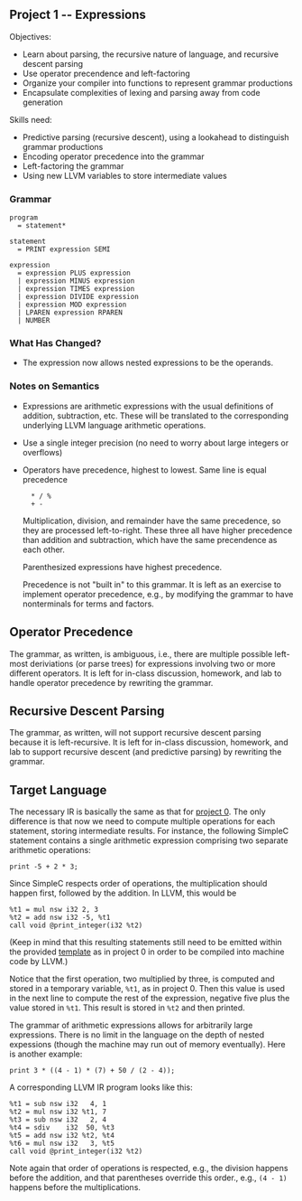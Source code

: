 ## Project 1 -- Expressions

Objectives:

- Learn about parsing, the recursive nature of language, and recursive descent parsing
- Use operator precendence and left-factoring
- Organize your compiler into functions to represent grammar productions
- Encapsulate complexities of lexing and parsing away from code generation

Skills need:

- Predictive parsing (recursive descent), using a lookahead to distinguish grammar productions
- Encoding operator precedence into the grammar
- Left-factoring the grammar
- Using new LLVM variables to store intermediate values

### Grammar

    program
      = statement*

    statement
      = PRINT expression SEMI

    expression
      = expression PLUS expression
      | expression MINUS expression
      | expression TIMES expression
      | expression DIVIDE expression
      | expression MOD expression
      | LPAREN expression RPAREN
      | NUMBER

### What Has Changed?

- The expression now allows nested expressions to be the operands.

### Notes on Semantics

- Expressions are arithmetic expressions with the usual definitions of addition, subtraction, etc.  These will be translated to the corresponding underlying LLVM language arithmetic operations.

- Use a single integer precision (no need to worry about large integers or overflows)

- Operators have precedence, highest to lowest.  Same line is equal precedence

        * / %
        + -

    Multiplication, division, and remainder have the same precedence, so they are processed left-to-right.  These three all have higher precedence than addition and subtraction, which have the same precendence as each other.

    Parenthesized expressions have highest precedence.
    
    Precedence is not "built in" to this grammar.  It is left as an exercise to implement operator precedence, e.g., by modifying the grammar to have nonterminals for terms and factors.

## Operator Precedence

The grammar, as written, is ambiguous, i.e., there are multiple
possible left-most deriviations (or parse trees) for expressions
involving two or more different operators.  It is left for in-class
discussion, homework, and lab to handle operator precedence by
rewriting the grammar.

## Recursive Descent Parsing

The grammar, as written, will not support recursive descent parsing
because it is left-recursive.  It is left for in-class discussion,
homework, and lab to support recursive descent (and predictive
parsing) by rewriting the grammar.

## Target Language

The necessary IR is basically the same as that for [project 0](project0.md).  The only difference is that now we need to compute multiple operations for each statement, storing intermediate results.  For instance, the following SimpleC statement contains a single arithmetic expression comprising two separate arithmetic operations:

    print -5 + 2 * 3;
    
Since SimpleC respects order of operations, the multiplication should happen first, followed by the addition.  In LLVM, this would be

    %t1 = mul nsw i32 2, 3
    %t2 = add nsw i32 -5, %t1
    call void @print_integer(i32 %t2)

(Keep in mind that this resulting statements still need to be emitted
within the provided [template](template.ll) as in project 0 in order
to be compiled into machine code by LLVM.)

Notice that the first operation, two multiplied by three, is computed
and stored in a temporary variable, `%t1`, as in project 0.  Then this
value is used in the next line to compute the rest of the expression,
negative five plus the value stored in `%t1`.  This result is stored
in `%t2` and then printed.

The grammar of arithmetic expressions allows for arbitrarily large
expressions.  There is no limit in the language on the depth of nested
expessions (though the machine may run out of memory eventually).  Here is another example:

    print 3 * ((4 - 1) * (7) + 50 / (2 - 4));
    
A corresponding LLVM IR program looks like this:

    %t1 = sub nsw i32   4, 1
    %t2 = mul nsw i32 %t1, 7
    %t3 = sub nsw i32   2, 4
    %t4 = sdiv    i32  50, %t3
    %t5 = add nsw i32 %t2, %t4
    %t6 = mul nsw i32   3, %t5
    call void @print_integer(i32 %t2)

Note again that order of operations is respected, e.g., the division happens before the addition, and that parentheses override this order., e.g., `(4 - 1)` happens before the multiplications.
